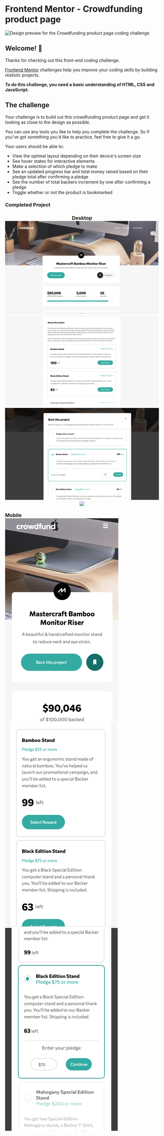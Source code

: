 # Frontend Mentor - Crowdfunding product page

![Design preview for the Crowdfunding product page coding challenge](./design/desktop-preview.jpg)

## Welcome! 👋

Thanks for checking out this front-end coding challenge.

[Frontend Mentor](https://www.frontendmentor.io) challenges help you improve your coding skills by building realistic projects.

**To do this challenge, you need a basic understanding of HTML, CSS and JavaScript.**

## The challenge

Your challenge is to build out this crowdfunding product page and get it looking as close to the design as possible.

You can use any tools you like to help you complete the challenge. So if you've got something you'd like to practice, feel free to give it a go.

Your users should be able to:

- View the optimal layout depending on their device's screen size
- See hover states for interactive elements
- Make a selection of which pledge to make
- See an updated progress bar and total money raised based on their pledge total after confirming a pledge
- See the number of total backers increment by one after confirming a pledge
- Toggle whether or not the product is bookmarked

<h3>Completed Project<h3>
<p align="center">
Desktop
<img src="/src/images/home_desktop.png">

<img src="/src/images/about_desktop.png">

<img src="/src/images/pledge_desktop.png">

<img src="/src/images/success_desktop.png.png">

Mobile
<br>
<img src="/src/images/home_mobile.png">
<img src="/src/images/about_mobile.png">
<img src="/src/images/pledge_mobile.png">
<br>
